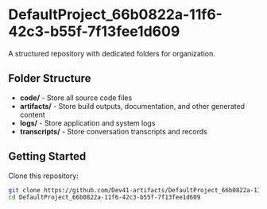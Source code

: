 # DefaultProject_66b0822a-11f6-42c3-b55f-7f13fee1d609
A structured repository with dedicated folders for organization.

## Folder Structure

- **code/** - Store all source code files
- **artifacts/** - Store build outputs, documentation, and other generated content
- **logs/** - Store application and system logs
- **transcripts/** - Store conversation transcripts and records

## Getting Started

Clone this repository:
```bash
git clone https://github.com/Dev41-artifacts/DefaultProject_66b0822a-11f6-42c3-b55f-7f13fee1d609
cd DefaultProject_66b0822a-11f6-42c3-b55f-7f13fee1d609
```
